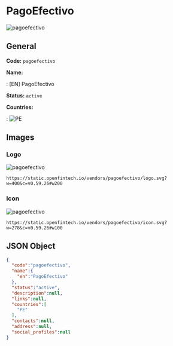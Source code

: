 
# PagoEfectivo 
![pagoefectivo](https://static.openfintech.io/vendors/pagoefectivo/logo.svg?w=400&c=v0.59.26#w200)  

## General 
 
**Code:** `pagoefectivo` 
 
**Name:** 
 
:	[EN] PagoEfectivo 
 
**Status:** `active` 
 
 
**Countries:** 
 
:	![PE](https://cdnjs.cloudflare.com/ajax/libs/flag-icon-css/3.3.0/flags/4x3/pe.svg#w24)  

## Images 

### Logo 
 
![pagoefectivo](https://static.openfintech.io/vendors/pagoefectivo/logo.svg?w=400&c=v0.59.26#w200)  

```
https://static.openfintech.io/vendors/pagoefectivo/logo.svg?w=400&c=v0.59.26#w200
```  

### Icon 
 
![pagoefectivo](https://static.openfintech.io/vendors/pagoefectivo/icon.svg?w=278&c=v0.59.26#w100)  

```
https://static.openfintech.io/vendors/pagoefectivo/icon.svg?w=278&c=v0.59.26#w100
```  

## JSON Object 

```json
{
  "code":"pagoefectivo",
  "name":{
    "en":"PagoEfectivo"
  },
  "status":"active",
  "description":null,
  "links":null,
  "countries":[
    "PE"
  ],
  "contacts":null,
  "address":null,
  "social_profiles":null
}
```  
